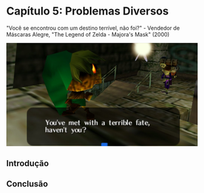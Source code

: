 
# Capítulo 5: Problemas Diversos
"Você se encontrou com um destino terrível, não foi?" - Vendedor de Máscaras Alegre, "The Legend of Zelda - Majora's Mask" (2000)

![Capítulo 5 capa](../Arquivos/Imagens/capa_05.jpg 'A man chooses, a slave obeys.')

## Introdução


## Conclusão
